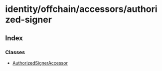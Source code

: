# identity/offchain/accessors/authorized-signer

## Index

### Classes

* [AuthorizedSignerAccessor]()

